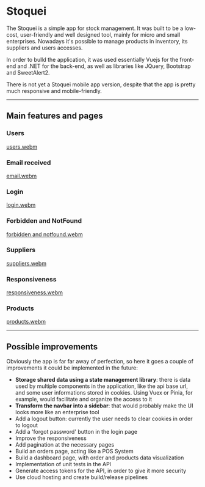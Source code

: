 # Stoquei
The Stoquei is a simple app for stock management. It was built to be a low-cost, user-friendly and well designed tool, mainly for micro and small enterprises. Nowadays it's possible to manage products in inventory, its suppliers and users accesses.

In order to bulld the application, it was used essentially Vuejs for the front-end and .NET for the back-end, as well as libraries like JQuery, Bootstrap and SweetAlert2.

There is not yet a Stoquei mobile app version, despite that the app is pretty much responsive and mobile-friendly.

---
## Main features and pages

### Users
[users.webm](https://user-images.githubusercontent.com/81171856/219884582-7d376622-9465-4de1-b3f6-f1c213fbb10e.webm)

### Email received
[email.webm](https://user-images.githubusercontent.com/81171856/219884601-325b40be-eee4-4ccd-b2fb-307eb208859e.webm)

### Login
[login.webm](https://user-images.githubusercontent.com/81171856/219884603-12196ba5-2286-48db-95bb-09e8e5d17134.webm)

### Forbidden and NotFound
[forbidden and notfound.webm](https://user-images.githubusercontent.com/81171856/219884613-7f19290f-9e7d-4b6f-a068-63a92e1bb1f7.webm)

### Suppliers
[suppliers.webm](https://user-images.githubusercontent.com/81171856/219884623-0334cdc3-6d59-4fff-aa35-62b75815c124.webm)

### Responsiveness
[responsiveness.webm](https://user-images.githubusercontent.com/81171856/219884628-bb677dc4-f988-4f66-a312-554bb9b2fab6.webm)

### Products
[products.webm](https://user-images.githubusercontent.com/81171856/219884969-75c382a1-de9b-499c-8b8e-6d78875b1140.webm)


---
## Possible improvements
Obviously the app is far far away of perfection, so here it goes a couple of improvements it could be implemented in the future:
- __Storage shared data using a state management library__: there is data used by multiple components in the application, like the api base url, and some user informations stored in cookies. Using Vuex or Pinia, for example, would facilitate and organize the access to it
- __Transform the navbar into a sidebar__: that would probably make the UI looks more like an enterprise tool
- Add a logout button: currently the user needs to clear cookies in order to logout
- Add a 'forgot password' button in the login page
- Improve the responsiveness
- Add pagination at the necessary pages
- Build an orders page, acting like a POS System
- Build a dashboard page, with order and products data visualization
- Implementation of unit tests in the API
- Generate access tokens for the API, in order to give it more security
- Use cloud hosting and create build/release pipelines
